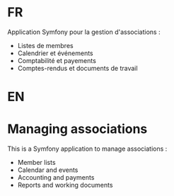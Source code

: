 FR
==
Application Symfony pour la gestion d'associations :
- Listes de membres
- Calendrier et événements
- Comptabilité et payements
- Comptes-rendus et documents de travail


EN
==
Managing associations
========================
This is a Symfony application to manage associations :
- Member lists
- Calendar and events
- Accounting and payments
- Reports and working documents

